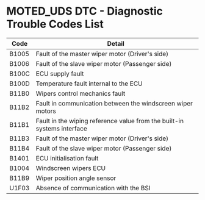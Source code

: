 # MOTED_UDS DTC - Diagnostic Trouble Codes List

| Code | Detail |
| - | - |
| B1005 | Fault of the master wiper motor (Driver's side) |
| B1006 | Fault of the slave wiper motor (Passenger side) |
| B100C | ECU supply fault |
| B100D | Temperature fault internal to the ECU |
| B11B0 | Wipers control mechanics fault |
| B11B2 | Fault in communication between the windscreen wiper motors |
| B11B1 | Fault in the wiping reference value from the built-in systems interface |
| B11B3 | Fault of the master wiper motor (Driver's side) |
| B11B4 | Fault of the slave wiper motor (Passenger side) |
| B1401 | ECU initialisation fault |
| B1004 | Windscreen wipers ECU |
| B11B9 | Wiper position angle sensor |
| U1F03 | Absence of communication with the BSI |
